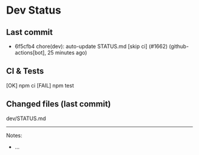 # Dev Status

## Last commit
- 6f5cfb4 chore(dev): auto-update STATUS.md [skip ci] (#1662) (github-actions[bot], 25 minutes ago)
## CI & Tests
[OK] npm ci
[FAIL] npm test

## Changed files (last commit)
dev/STATUS.md

---
Notes:
- ...
